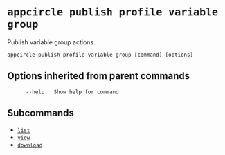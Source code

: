 # `appcircle publish profile variable group`

Publish variable group actions.

```plaintext
appcircle publish profile variable group [command] [options]
```

## Options inherited from parent commands

```plaintext
      --help   Show help for command
```

## Subcommands

- [`list`](list.md)
- [`view`](view.md)
- [`download`](download.md)


